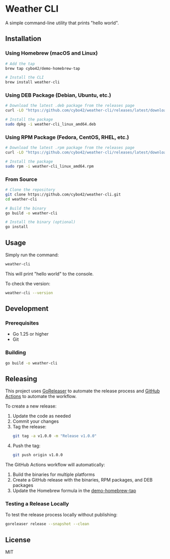 # Weather CLI

A simple command-line utility that prints "hello world".

## Installation

### Using Homebrew (macOS and Linux)

```bash
# Add the tap
brew tap cybo42/demo-homebrew-tap

# Install the CLI
brew install weather-cli
```

### Using DEB Package (Debian, Ubuntu, etc.)

```bash
# Download the latest .deb package from the releases page
curl -LO "https://github.com/cybo42/weather-cli/releases/latest/download/weather-cli_linux_amd64.deb"

# Install the package
sudo dpkg -i weather-cli_linux_amd64.deb
```

### Using RPM Package (Fedora, CentOS, RHEL, etc.)

```bash
# Download the latest .rpm package from the releases page
curl -LO "https://github.com/cybo42/weather-cli/releases/latest/download/weather-cli_linux_amd64.rpm"

# Install the package
sudo rpm -i weather-cli_linux_amd64.rpm
```

### From Source

```bash
# Clone the repository
git clone https://github.com/cybo42/weather-cli.git
cd weather-cli

# Build the binary
go build -o weather-cli

# Install the binary (optional)
go install
```

## Usage

Simply run the command:

```bash
weather-cli
```

This will print "hello world" to the console.

To check the version:

```bash
weather-cli --version
```

## Development

### Prerequisites

- Go 1.25 or higher
- Git

### Building

```bash
go build -o weather-cli
```

## Releasing

This project uses [GoReleaser](https://goreleaser.com/) to automate the release process and [GitHub Actions](https://github.com/features/actions) to automate the workflow.

To create a new release:

1. Update the code as needed
2. Commit your changes
3. Tag the release:
   ```bash
   git tag -a v1.0.0 -m "Release v1.0.0"
   ```
4. Push the tag:
   ```bash
   git push origin v1.0.0
   ```

The GitHub Actions workflow will automatically:
1. Build the binaries for multiple platforms
2. Create a GitHub release with the binaries, RPM packages, and DEB packages
3. Update the Homebrew formula in the [demo-homebrew-tap](https://github.com/cybo42/demo-homebrew-tap)

### Testing a Release Locally

To test the release process locally without publishing:

```bash
goreleaser release --snapshot --clean
```

## License

MIT